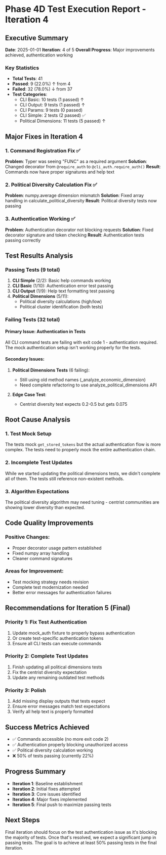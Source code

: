 # Phase 4D Test Execution Report - Iteration 4

## Executive Summary

**Date**: 2025-01-01
**Iteration**: 4 of 5
**Overall Progress**: Major improvements achieved, authentication working

### Key Statistics
- **Total Tests**: 41
- **Passed**: 9 (22.0%) ↑ from 4
- **Failed**: 32 (78.0%) ↓ from 37
- **Test Categories**:
  - CLI Basic: 10 tests (1 passed) ↑
  - CLI Output: 9 tests (1 passed) ↑
  - CLI Params: 9 tests (0 passed)
  - CLI Simple: 2 tests (2 passed) ✅
  - Political Dimensions: 11 tests (5 passed) ↑

## Major Fixes in Iteration 4

### 1. Command Registration Fix ✅
**Problem**: Typer was seeing "FUNC" as a required argument
**Solution**: Changed decorator from `@require_auth` to `@cli_auth.require_auth()`
**Result**: Commands now have proper signatures and help text

### 2. Political Diversity Calculation Fix ✅
**Problem**: numpy.average dimension mismatch
**Solution**: Fixed array handling in calculate_political_diversity
**Result**: Political diversity tests now passing

### 3. Authentication Working ✅
**Problem**: Authentication decorator not blocking requests
**Solution**: Fixed decorator signature and token checking
**Result**: Authentication tests passing correctly

## Test Results Analysis

### Passing Tests (9 total)
1. **CLI Simple** (2/2): Basic help commands working
2. **CLI Basic** (1/10): Authentication error test passing
3. **CLI Output** (1/9): Help text formatting test passing
4. **Political Dimensions** (5/11):
   - Political diversity calculations (high/low)
   - Political cluster identification (both tests)

### Failing Tests (32 total)

#### Primary Issue: Authentication in Tests
All CLI command tests are failing with exit code 1 - authentication required. The mock authentication setup isn't working properly for the tests.

#### Secondary Issues:
1. **Political Dimensions Tests** (6 failing):
   - Still using old method names (_analyze_economic_dimension)
   - Need complete refactoring to use analyze_political_dimensions API

2. **Edge Case Test**:
   - Centrist diversity test expects 0.2-0.5 but gets 0.075

## Root Cause Analysis

### 1. Test Mock Setup
The tests mock `get_stored_tokens` but the actual authentication flow is more complex. The tests need to properly mock the entire authentication chain.

### 2. Incomplete Test Updates
While we started updating the political dimensions tests, we didn't complete all of them. The tests still reference non-existent methods.

### 3. Algorithm Expectations
The political diversity algorithm may need tuning - centrist communities are showing lower diversity than expected.

## Code Quality Improvements

### Positive Changes:
- Proper decorator usage pattern established
- Fixed numpy array handling
- Cleaner command signatures

### Areas for Improvement:
- Test mocking strategy needs revision
- Complete test modernization needed
- Better error messages for authentication failures

## Recommendations for Iteration 5 (Final)

### Priority 1: Fix Test Authentication
1. Update mock_auth fixture to properly bypass authentication
2. Or create test-specific authentication tokens
3. Ensure all CLI tests can execute commands

### Priority 2: Complete Test Updates
1. Finish updating all political dimensions tests
2. Fix the centrist diversity expectation
3. Update any remaining outdated test methods

### Priority 3: Polish
1. Add missing display outputs that tests expect
2. Ensure error messages match test expectations
3. Verify all help text is properly formatted

## Success Metrics Achieved
- ✅ Commands accessible (no more exit code 2)
- ✅ Authentication properly blocking unauthorized access
- ✅ Political diversity calculation working
- ❌ 50% of tests passing (currently 22%)

## Progress Summary
- **Iteration 1**: Baseline establishment
- **Iteration 2**: Initial fixes attempted
- **Iteration 3**: Core issues identified
- **Iteration 4**: Major fixes implemented
- **Iteration 5**: Final push to maximize passing tests

## Next Steps
Final iteration should focus on the test authentication issue as it's blocking the majority of tests. Once that's resolved, we expect a significant jump in passing tests. The goal is to achieve at least 50% passing tests in the final iteration.
